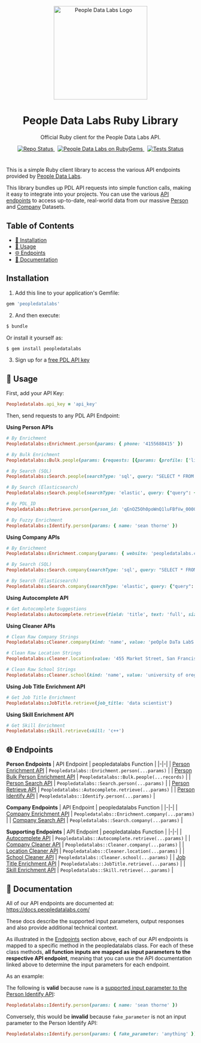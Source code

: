 <p align="center">
<img src="https://i.imgur.com/S7DkZtr.png" width="250" alt="People Data Labs Logo">
</p>
<h1 align="center">People Data Labs Ruby Library</h1>
<p align="center">Official Ruby client for the People Data Labs API.</p>

<p align="center">
  <a href="https://github.com/peopledatalabs/peopledatalabs-ruby">
    <img src="https://img.shields.io/badge/repo%20status-Active-limegreen" alt="Repo Status">
  </a>&nbsp;
  <a href="https://rubygems.org/gems/peopledatalabs">
    <img src="https://img.shields.io/gem/v/peopledatalabs.svg" alt="People Data Labs on RubyGems" />
  </a>&nbsp;
  <a href="https://github.com/peopledatalabs/peopledatalabs-ruby/actions/workflows/test.yaml">
    <img src="https://github.com/peopledatalabs/peopledatalabs-ruby/actions/workflows/test.yaml/badge.svg" alt="Tests Status" />
  </a>
</p>

#
This is a simple Ruby client library to access the various API endpoints provided by [People Data Labs](https://www.peopledatalabs.com/).

This library bundles up PDL API requests into simple function calls, making it easy to integrate into your projects. You can use the various [API endpoints](#endpoints) to access up-to-date, real-world data from our massive [Person](https://docs.peopledatalabs.com/docs/stats) and [Company](https://docs.peopledatalabs.com/docs/company-stats) Datasets.

## Table of Contents
- [🔧 Installation](#installation)
- [🚀 Usage](#usage)
- [🌐 Endpoints](#endpoints)
- [📘 Documentation](#documentation)

## Installation <a name="installation"></a>

1. Add this line to your application's Gemfile:

```ruby
gem 'peopledatalabs'
```

2. And then execute:

```bash
$ bundle
```

Or install it yourself as:

```bash
$ gem install peopledatalabs
```

3. Sign up for a [free PDL API key](https://www.peopledatalabs.com/signup)

## 🚀 Usage <a name="usage"></a>

First, add your API Key:
```ruby
Peopledatalabs.api_key = 'api_key'
```

Then, send requests to any PDL API Endpoint:

**Using Person APIs**
```ruby
# By Enrichment
Peopledatalabs::Enrichment.person(params: { phone: '4155688415' })

# By Bulk Enrichment
Peopledatalabs::Bulk.people(params: {requests: [{params: {profile: ['linkedin.com/in/seanthorne']}}, {params: {profile: ['linkedin.com/in/randrewn']}}]})

# By Search (SQL)
Peopledatalabs::Search.people(searchType: 'sql', query: "SELECT * FROM person WHERE job_company_name='people data labs'")

# By Search (Elasticsearch)
Peopledatalabs::Search.people(searchType: 'elastic', query: {"query": {"term": {"job_company_name": "people data labs"}}})

# By PDL_ID
Peopledatalabs::Retrieve.person(person_id: 'qEnOZ5Oh0poWnQ1luFBfVw_0000')

# By Fuzzy Enrichment
Peopledatalabs::Identify.person(params: { name: 'sean thorne' })
```

**Using Company APIs**
```ruby
# By Enrichment
Peopledatalabs::Enrichment.company(params: { website: 'peopledatalabs.com' })

# By Search (SQL)
Peopledatalabs::Search.company(searchType: 'sql', query: "SELECT * FROM company WHERE tags='big data' AND industry='financial services' AND location.country='united states'")

# By Search (Elasticsearch)
Peopledatalabs::Search.company(searchType: 'elastic', query: {"query": "must": [{"term": {"tags": "big data"}}, {"term": {"industry": "financial services"}}, {"term": {"location_country": "united states"}}]})
```

**Using Autocomplete API**
```ruby
# Get Autocomplete Suggestions
Peopledatalabs::Autocomplete.retrieve(field: 'title', text: 'full', size: 10)
```

**Using Cleaner APIs**
```ruby
# Clean Raw Company Strings
Peopledatalabs::Cleaner.company(kind: 'name', value: 'peOple DaTa LabS')

# Clean Raw Location Strings
Peopledatalabs::Cleaner.location(value: '455 Market Street, San Francisco, California 94105, US')

# Clean Raw School Strings
Peopledatalabs::Cleaner.school(kind: 'name', value: 'university of oregon')
```

**Using Job Title Enrichment API**
```ruby
# Get Job Title Enrichment
Peopledatalabs::JobTitle.retrieve(job_title: 'data scientist')
```

**Using Skill Enrichment API**
```ruby
# Get Skill Enrichment
Peopledatalabs::Skill.retrieve(skill: 'c++')
```

## 🌐 Endpoints <a name="endpoints"></a>

**Person Endpoints**
| API Endpoint | peopledatalabs Function |
|-|-|
| [Person Enrichment API](https://docs.peopledatalabs.com/docs/enrichment-api) | `Peopledatalabs::Enrichment.person(...params)` |
| [Person Bulk Person Enrichment API](https://docs.peopledatalabs.com/docs/bulk-enrichment-api) | `Peopledatalabs::Bulk.people(...records)` |
| [Person Search API](https://docs.peopledatalabs.com/docs/search-api) | `Peopledatalabs::Search.person(...params)` |
| [Person Retrieve API](https://docs.peopledatalabs.com/docs/person-retrieve-api) | `Peopledatalabs::Autocomplete.retrieve(...params)` |
| [Person Identify API](https://docs.peopledatalabs.com/docs/identify-api) | `Peopledatalabs::Identify.person(...params)` |

**Company Endpoints**
| API Endpoint | peopledatalabs Function |
|-|-|
| [Company Enrichment API](https://docs.peopledatalabs.com/docs/company-enrichment-api) | `Peopledatalabs::Enrichment.company(...params)` |
| [Company Search API](https://docs.peopledatalabs.com/docs/company-search-api) | `Peopledatalabs::Search.company(...params)` |

**Supporting Endpoints**
| API Endpoint | peopledatalabs Function |
|-|-|
| [Autocomplete API](https://docs.peopledatalabs.com/docs/autocomplete-api) | `Peopledatalabs::Autocomplete.retrieve(...params)` |
| [Company Cleaner API](https://docs.peopledatalabs.com/docs/cleaner-apis#companyclean) | `Peopledatalabs::Cleaner.company(...params)` |
| [Location Cleaner API](https://docs.peopledatalabs.com/docs/cleaner-apis#locationclean) | `Peopledatalabs::Cleaner.location(...params)` |
| [School Cleaner API](https://docs.peopledatalabs.com/docs/cleaner-apis#schoolclean) | `Peopledatalabs::Cleaner.school(...params)` |
| [Job Title Enrichment API](https://docs.peopledatalabs.com/docs/job-title-enrichment-api) | `Peopledatalabs::JobTitle.retrieve(...params)` |
| [Skill Enrichment API](https://docs.peopledatalabs.com/docs/skill-enrichment-api) | `Peopledatalabs::Skill.retrieve(...params)` |

## 📘 Documentation <a name="documentation"></a>

All of our API endpoints are documented at: https://docs.peopledatalabs.com/

These docs describe the supported input parameters, output responses and also provide additional technical context.

As illustrated in the [Endpoints](#endpoints) section above, each of our API endpoints is mapped to a specific method in the peopledatalabs class.  For each of these class methods, **all function inputs are mapped as input parameters to the respective API endpoint**, meaning that you can use the API documentation linked above to determine the input parameters for each endpoint.

As an example:

The following is **valid** because `name` is a [supported input parameter to the Person Identify API](https://docs.peopledatalabs.com/docs/identify-api-reference#input-parameters):
```ruby
Peopledatalabs::Identify.person(params: { name: 'sean thorne' })
```

Conversely, this would be **invalid** because `fake_parameter` is not an input parameter to the Person Identify API:
```ruby
Peopledatalabs::Identify.person(params: { fake_parameter: 'anything' })
```
